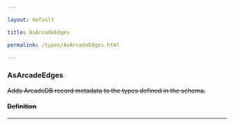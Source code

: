 ```yaml
---

layout: default

title: AsArcadeEdges

permalink: /types/AsArcadeEdges.html

---
```


### AsArcadeEdges<br/><S>

Adds ArcadeDB record metadata to the types
defined in the schema.

#### Definition

---

